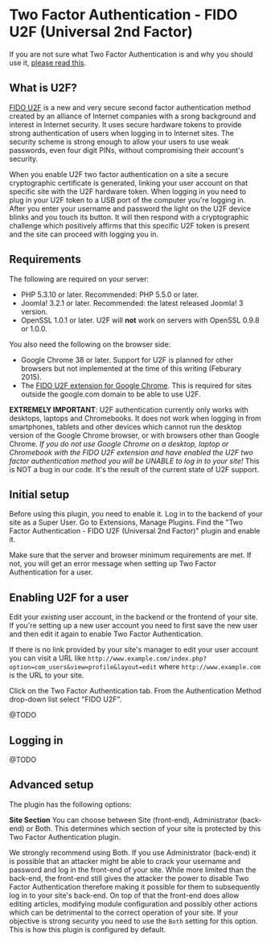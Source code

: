 # Two Factor Authentication - FIDO U2F (Universal 2nd Factor)

If you are not sure what Two Factor Authentication is and why you should use it, [please read this](tfa.md).

## What is U2F?

[FIDO U2F](http://fidoalliance.org/adoption/video/yubico-fido-alliance-universal-2nd-factor-u2f-demonstration)
is a new and very secure second factor authentication method created by an alliance of Internet companies with a srong background and interest in Internet security. It uses secure hardware tokens to provide strong authentication of users when logging in to Internet sites. The security scheme is strong enough to allow your users to use weak passwords, even four digit PINs, without compromising their account's security. 

When you enable U2F two factor authentication on a site a secure cryptographic certificate is generated, linking your user account on that specific site with the U2F hardware token. When logging in you need to plug in your U2F token to a USB port of the computer you're logging in. After you enter your username and password the light on the U2F device blinks and you touch its button. It will then respond with a cryptographic challenge which positively affirms that this specific U2F token is present and the site can proceed with logging you in.

## Requirements

The following are required on your server:

* PHP 5.3.10 or later. Recommended: PHP 5.5.0 or later.
* Joomla! 3.2.1 or later. Recommended: the latest released Joomla! 3 version.
* OpenSSL 1.0.1 or later. U2F will **not** work on servers with OpenSSL 0.9.8 or 1.0.0.

You also need the following on the browser side:

* Google Chrome 38 or later. Support for U2F is planned for other browsers but not implemented at the time of this writing (Feburary 2015).
* The [FIDO U2F extension for Google Chrome](https://chrome.google.com/webstore/detail/fido-u2f-universal-2nd-fa/pfboblefjcgdjicmnffhdgionmgcdmne). This is required for sites outside the google.com domain to be able to use U2F.

**EXTREMELY IMPORTANT**: U2F authentication currently only works with desktops, laptops and Chromebooks. It does not work when logging in from smartphones, tablets and other devices which cannot run the desktop version of the Google Chrome browser, or with browsers other than Google Chrome. *If you do not use Google Chrome on a desktop, laptop or Chromebook with the FIDO U2F extension and have enabled the U2F two factor authentication method you will be UNABLE to log in to your site!* This is NOT a bug in our code. It's the result of the current state of U2F support.

## Initial setup

Before using this plugin, you need to enable it. Log in to the backend of your site as a Super User. Go to Extensions, Manage Plugins. Find the "Two Factor Authentication - FIDO U2F (Universal 2nd Factor)" plugin and enable it.

Make sure that the server and browser minimum requirements are met. If not, you will get an error message when setting up Two Factor Authentication for a user.

## Enabling U2F for a user

Edit your *existing* user account, in the backend or the frontend of your site. If you're setting up a new user account you need to first save the new user and then edit it again to enable Two Factor Authentication.

If there is no link provided by your site's manager to edit your user account you can visit a URL like `http://www.example.com/index.php?option=com_users&view=profile&layout=edit` where `http://www.example.com` is the URL to your site.

Click on the Two Factor Authentication tab. From the Authentication Method drop-down list select "FIDO U2F".

@TODO

## Logging in

@TODO

## Advanced setup

The plugin has the following options:

**Site Section** You can choose between Site (front-end), Administrator (back-end) or Both. This determines which section of your site is protected by this Two Factor Authentication plugin.

We strongly recommend using Both. If you use Administrator (back-end) it is possible that an attacker might be able to crack your username and password and log in the front-end of your site. While more limited than the back-end, the front-end still gives the attacker the power to disable Two Factor Authentication therefore making it possible for them to subsequently log in to your site's back-end. On top of that the front-end does allow editing articles, modifying module configuration and possibly other actions which can be detrimental to the correct operation of your site. If your objective is strong security you need to use the `Both` setting for this option. This is how this plugin is configured by default.
